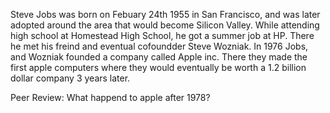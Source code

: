 Steve Jobs was born on Febuary 24th 1955 in San Francisco, and was later adopted around the area that would become Silicon Valley. While attending high school at Homestead High School, he got a summer job at HP. There he met his freind and eventual cofoundder Steve Wozniak. In 1976 Jobs, and Wozniak founded a company called Apple inc. There they made the first apple computers where they would eventually be worth a 1.2 billion dollar company 3 years later. 


Peer Review: What happend to apple after 1978?
